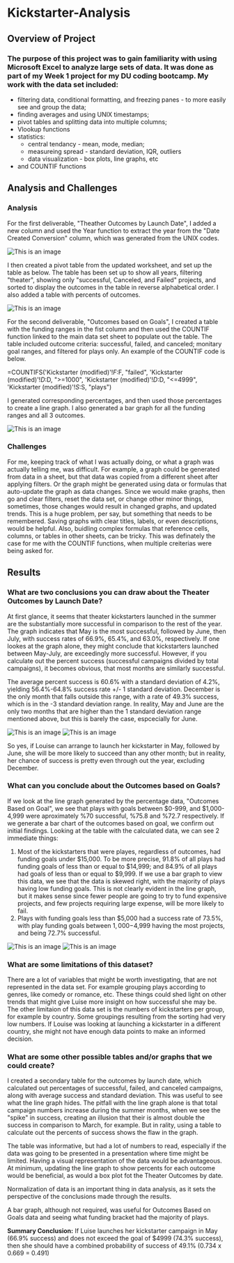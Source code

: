 # Kickstarter-Analysis
## Overview of Project
### The purpose of this project was to gain familiarity with using Microsoft Excel to analyze large sets of data.  It was done as part of my Week 1 project for my DU coding bootcamp.  My work with the data set included:
* filtering data, conditional formatting, and freezing panes - to more easily see and group the data;
* finding averages and using UNIX timestamps;
* pivot tables and splitting data into multiple columns;
* Vlookup functions
* statistics: 
  - central tendancy - mean, mode, median;
  - measureing spread - standard deviation, IQR, outliers
  - data visualization - box plots, line graphs, etc
* and COUNTIF functions
## Analysis and Challenges
### Analysis
For the first deliverable, "Theather Outcomes by Launch Date", I added a new column and used the Year function to extract the year from the "Date Created Conversion" column, which was generated from the UNIX codes. 

![This is an image](https://github.com/bartblack13/ExcelChallenge-bblack/blob/main/Year%20Function.png)

I then created a pivot table from the updated worksheet, and set up the table as below.  The table has been set up to show all years, filtering "theater", showing only "successful, Canceled, and Failed" projects, and sorted to display the outcomes in the table in reverse alphabetical order. I also added a table with percents of outcomes.

![This is an image](https://github.com/bartblack13/ExcelChallenge-bblack/blob/main/Theater_Outcomes_vs_Launch%20averages.png)

For the second deliverable, "Outcomes based on Goals", I created a table with the funding ranges in the fist column and then used the COUNTIF function linked to the main data set sheet to populate out the table.  The table included outcome criteria: successful, failed, and canceled; monitary goal ranges, and filtered for plays only.  An example of the COUNTIF code is below.

=COUNTIFS('Kickstarter (modified)'!$F:$F, "failed", 'Kickstarter (modified)'!$D:$D, ">=1000", 'Kickstarter (modified)'!$D:$D, "<=4999", 'Kickstarter (modified)'!$S:$S, "plays")

I generated corresponding percentages, and then used those percentages to create a line graph.  I also generated a bar graph for all the funding ranges and all 3 outcomes.

![This is an image](https://github.com/bartblack13/ExcelChallenge-bblack/blob/main/Outcomes%20of%20Plays%20by%20Funding%20Goals%20screen.png)

### Challenges
For me, keeping track of what I was actually doing, or what a graph was actually telling me, was difficult.  For example, a graph could be generated from data in a sheet, but that data was copied from a different sheet after applying filters.  Or the graph might be generated using data or formulas that auto-update the graph as data changes.  Since we would make graphs, then go and clear filters, reset the data set, or change other minor things, sometimes, those changes would result in changed graphs, and updated trends.  This is a huge problem, per say, but something that needs to be remembered.  Saving graphs with clear titles, labels, or even descriptions, would be helpful.
Also, buidling complex formulas that reference cells, columns, or tables in other sheets, can be tricky.  This was definately the case for me with the COUNTIF functions, when multiple creiterias were being asked for.
## Results
### What are two conclusions you can draw about the Theater Outcomes by Launch Date? 
At first glance, it seems that theater kickstarters launched in the summer are the substantially more successful in comparison to the rest of the year.  The graph indicates that May is the most successful, followed by June, then July, with success rates of 66.9%, 65.4%, and 63.0%, respectively.  If one lookes at the graph alone, they might conclude that kickstarters launched between May-July, are exceedingly more successful.  However, if you calculate out the percent success (successful campaigns divided by total campaigns), it becomes obvious, that most months are similarly successful.  

The average percent success is 60.6% with a standard deviation of 4.2%, yielding 56.4%-64.8% success rate +/- 1 standard deviation.  December is the only month that falls outside this range, with a rate of 49.3% success, which is in the -3 standard deviation range.  In reality, May and June are the only two months that are higher than the 1 standard deviation range mentioned above, but this is barely the case, espcecially for June. 

![This is an image](https://github.com/bartblack13/ExcelChallenge-bblack/blob/main/Theater_Outcomes_vs_Launch.png)
![This is an image](https://github.com/bartblack13/ExcelChallenge-bblack/blob/main/Theater_Outcomes_vs_Launch%20table.png)

So yes, if Louise can arrange to launch her kickstarter in May, followed by June, she will be more likely to succeed than any other month; but in reality, her chance of success is pretty even through out the year, excluding December.

### What can you conclude about the Outcomes based on Goals?
If we look at the line graph generated by the percentage data, "Outcomes Based on Goal", we see that plays with goals between $0-999, and $1,000-4,999 were aproximately %70 successful, %75.8 and %72.7 respectively. 
If we generate a bar chart of the outcomes based on goal, we confirm out initial findings.  Looking at the table with the calculated data, we can see 2 immediate things:
1. Most of the kickstarters that were playes, regardless of outcomes, had funding goals under $15,000.  To be more precise, 91.8% of all plays had funding goals of less than or equal to $14,999; and 84.9% of all plays had goals of less than or equal to $9,999.  If we use a bar graph to view this data, we see that the data is skewed right, with the majority of plays having low funding goals.  This is not clearly evident in the line graph, but it makes sense since fewer people are going to try to fund expensive projects, and few projects requiring large expense, will be more likely to fail.
2. Plays with funding goals less than $5,000 had a success rate of 73.5%, with play funding goals between $1,000-$4,999 having the most projects, and being 72.7% successful.

![This is an image](https://github.com/bartblack13/ExcelChallenge-bblack/blob/main/Outcomes%20of%20Plays%20by%20Funding%20Goals.png)
![This is an image](https://github.com/bartblack13/ExcelChallenge-bblack/blob/main/Outcomes_vs_Goals.png)

### What are some limitations of this dataset?
There are a lot of variables that might be worth investigating, that are not represented in the data set.  For example grouping plays according to genres, like comedy or romance, etc.  These things could shed light on other trends that might give Luise more insight on how successful she may be.  The other limitaion of this data set is the numbers of kickstarters per group, for example by country.  Some groupings resulting from the sorting had very low numbers.  If Louise was looking at launching a kickstarter in a different country, she might not have enough data points to make an informed decision.

### What are some other possible tables and/or graphs that we could create?
I created a secondary table for the outcomes by launch date, which calculated out percentages of successful, failed, and canceled campaigns, along with average success and standard deviation.  This was useful to see what the line graph hides.  The pitfall with the line graph alone is that total campaign numbers increase during the summer months, when we see the "spike" in success, creating an illusion that their is almost double the success in comparison to March, for example.  But in rality, using a table to calculate out the percents of success shows the flaw in the graph.  

The table was informative, but had a lot of numbers to read, especially if the data was going to be presented in a presentation where time might be limited.  Having a visual representation of the data would be advantageous.  At minimum, updating the line graph to show percents for each outcome would be beneficial, as would a box plot fot the Theater Outcomes by date.  

Normalization of data is an important thing in data analysis, as it sets the perspective of the conclusions made through the results.

A bar graph, although not required, was useful for Outcomes Based on Goals data and seeing what funding bracket had the majority of plays.

**Summary Conclusion:** If Luise launches her kickstarter campaign in May (66.9% success) and does not exceed the goal of $4999 (74.3% success), then she should have a combined probability of success of 49.1% (0.734 x 0.669 = 0.491)

    

